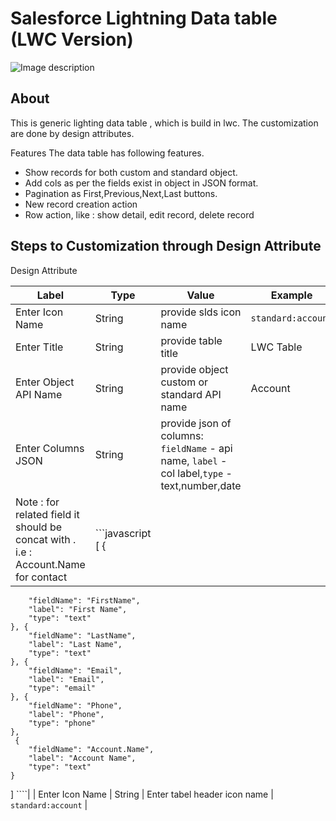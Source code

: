 # Salesforce Lightning Data table (LWC Version) 

![Image description](https://github.com/Sarveshgithub/sfdc-lwc-lightning-datatable/blob/master/lwc-datatable.PNG?raw=true)

## About

This is generic lighting data table , which is build in lwc.
The customization are done by design attributes.

Features
The data table has following features.
- Show records for both custom and standard object.
- Add cols as per the fields exist in object in JSON format.
- Pagination as First,Previous,Next,Last buttons.
- New record creation action
- Row action, like : show detail, edit record, delete record

## Steps to Customization through Design Attribute
Design Attribute

| Label           | Type       | Value                        | Example             |
|-----------------|------------|------------------------------|---------------------|
| Enter Icon Name | String     | provide slds icon name  |  `standard:account` |
| Enter Title      | String     | provide table title |  LWC Table |
| Enter Object API Name | String     | provide object custom or standard API name |  Account |
| Enter Columns JSON | String     | provide json of columns: `fieldName` - api name, `label` - col label,`type` - text,number,date
Note : for related field it should be concat with . i.e : Account.Name for contact |  ```javascript [   { 
        "fieldName": "FirstName",
        "label": "First Name",
        "type": "text"
    }, {
        "fieldName": "LastName",
        "label": "Last Name",
        "type": "text"
    }, {
        "fieldName": "Email",
        "label": "Email",
        "type": "email"
    }, {
        "fieldName": "Phone",
        "label": "Phone",
        "type": "phone"
    },
	 {
        "fieldName": "Account.Name",
        "label": "Account Name",
        "type": "text"
    }
] ````|
| Enter Icon Name | String     | Enter tabel header icon name |  `standard:account` |
